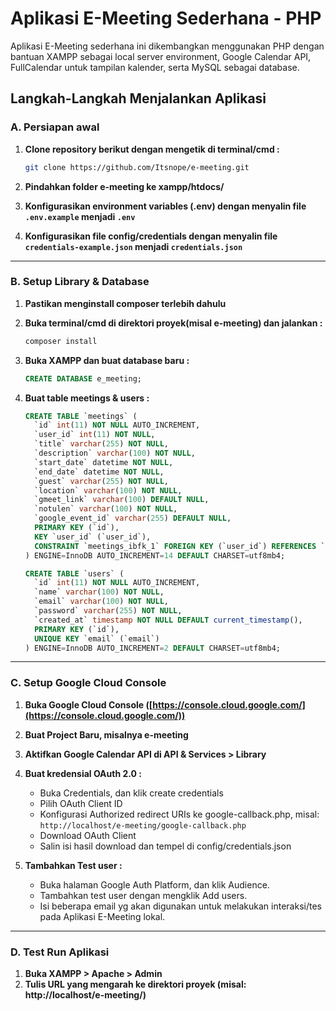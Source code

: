 # Aplikasi E-Meeting Sederhana - PHP
Aplikasi E-Meeting sederhana ini dikembangkan menggunakan PHP dengan bantuan XAMPP sebagai local server environment, Google Calendar API, FullCalendar untuk tampilan kalender, serta MySQL sebagai database.

## **Langkah-Langkah Menjalankan Aplikasi**

### **A. Persiapan awal**

1. **Clone repository berikut dengan mengetik di terminal/cmd :**
   ```bash
   git clone https://github.com/Itsnope/e-meeting.git
   ```

2. **Pindahkan folder e-meeting ke xampp/htdocs/**

3. **Konfigurasikan environment variables (.env) dengan menyalin file `.env.example` menjadi `.env`**

4. **Konfigurasikan file config/credentials dengan menyalin file `credentials-example.json` menjadi `credentials.json`**

---

### **B. Setup Library & Database**

1. **Pastikan menginstall composer terlebih dahulu**

2. **Buka terminal/cmd di direktori proyek(misal e-meeting) dan jalankan :**
    ```bash
    composer install
    ```

3. **Buka XAMPP dan buat database baru :**  
    ```sql
    CREATE DATABASE e_meeting;
    ```

4. **Buat table meetings & users :**
    ```sql
    CREATE TABLE `meetings` (
      `id` int(11) NOT NULL AUTO_INCREMENT,
      `user_id` int(11) NOT NULL,
      `title` varchar(255) NOT NULL,
      `description` varchar(100) NOT NULL,
      `start_date` datetime NOT NULL,
      `end_date` datetime NOT NULL,
      `guest` varchar(255) NOT NULL,
      `location` varchar(100) NOT NULL,
      `gmeet_link` varchar(100) DEFAULT NULL,
      `notulen` varchar(100) NOT NULL,
      `google_event_id` varchar(255) DEFAULT NULL,
      PRIMARY KEY (`id`),
      KEY `user_id` (`user_id`),
      CONSTRAINT `meetings_ibfk_1` FOREIGN KEY (`user_id`) REFERENCES `users` (`id`)
    ) ENGINE=InnoDB AUTO_INCREMENT=14 DEFAULT CHARSET=utf8mb4;
    ```

    ```sql
    CREATE TABLE `users` (
      `id` int(11) NOT NULL AUTO_INCREMENT,
      `name` varchar(100) NOT NULL,
      `email` varchar(100) NOT NULL,
      `password` varchar(255) NOT NULL,
      `created_at` timestamp NOT NULL DEFAULT current_timestamp(),
      PRIMARY KEY (`id`),
      UNIQUE KEY `email` (`email`)
    ) ENGINE=InnoDB AUTO_INCREMENT=2 DEFAULT CHARSET=utf8mb4;
    ```
    
---

### **C. Setup Google Cloud Console**

1. **Buka Google Cloud Console ([https://console.cloud.google.com/](https://console.cloud.google.com/))**  

2. **Buat Project Baru, misalnya e-meeting**

3. **Aktifkan Google Calendar API di API & Services > Library**

4. **Buat kredensial OAuth 2.0 :**
   - Buka Credentials, dan klik create credentials
   - Pilih OAuth Client ID
   - Konfigurasi Authorized redirect URIs ke google-callback.php, misal:  
     `http://localhost/e-meeting/google-callback.php`
   - Download OAuth Client
   - Salin isi hasil download dan tempel di config/credentials.json

5. **Tambahkan Test user :**
   - Buka halaman Google Auth Platform, dan klik Audience.
   - Tambahkan test user dengan mengklik Add users.
   - Isi beberapa email yg akan digunakan untuk melakukan interaksi/tes pada Aplikasi E-Meeting lokal.

---

### **D. Test Run Aplikasi**

1. **Buka XAMPP > Apache > Admin**
2. **Tulis URL yang mengarah ke direktori proyek (misal: http://localhost/e-meeting/)**
